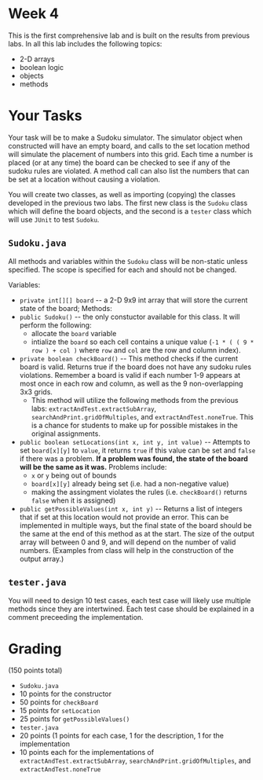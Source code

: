 # Week 4

This is the first comprehensive lab and is built on the results from previous labs. 
In all this lab includes the following topics:
* 2-D arrays
* boolean logic
* objects
* methods

# Your Tasks
Your task will be to make a Sudoku simulator. 
The simulator object when constructed will have an empty board, 
and calls to the set location method will simulate the placement of numbers into this grid. 
Each time a number is placed (or at any time) the board can be checked to see if any of the sudoku rules are violated. 
A method call can also list the numbers that can be set at a location without causing a violation. 

You will create two classes, as well as importing (copying) the classes developed in the previous two labs. 
The first new class is the `Sudoku` class which will define the board objects, 
and the second is a `tester` class which will use `JUnit` to test `Sudoku`. 

## `Sudoku.java`
All methods and variables within the `Sudoku` class will be non-static unless specified.
The scope is specified for each and should not be changed. 

Variables:
* `private int[][] board` -- a 2-D 9x9 int array that will store the current state of the board;
Methods:
* `public Sudoku()` -- the only constuctor available for this class. It will perform the following:
  * allocate the `board` variable
  * intialize the `board` so each cell contains a unique value (`-1 * ( ( 9 * row ) + col )` where `row` and `col` are the row and column index).
* `private boolean checkBoard()` -- This method checks if the current board is valid. Returns true if the board does not have any sudoku rules violations. Remember a board is valid if each number 1-9 appears at most once in each row and column, as well as the 9 non-overlapping 3x3 grids.
  * This method will utilize the following methods from the previous labs: `extractAndTest.extractSubArray`, `searchAndPrint.gridOfMultiples`, and `extractAndTest.noneTrue`. This is a chance for students to make up for possible mistakes in the original assignments. 
* `public boolean setLocations(int x, int y, int value)` -- Attempts to set `board[x][y]` to `value`, it returns `true` if this value can be set and `false` if there was a problem. **If a problem was found, the state of the board will be the same as it was.** Problems include:
  * `x` or `y` being out of bounds
  * `board[x][y]` already being set (i.e. had a non-negative value)
  * making the assingment violates the rules (i.e. `checkBoard()` returns `false` when it is assigned)
* `public getPossibleValues(int x, int y)` -- Returns a list of integers that if set at this location would not provide an error. 
This can be implemented in multiple ways, but the final state of the board should be the same at the end of this method as at the start. 
The size of the output array will between 0 and 9, and will depend on the number of valid numbers. 
(Examples from class will help in the construction of the output array.)

## `tester.java`

You will need to design 10 test cases, each test case will likely use multiple methods since they are intertwined. 
Each test case should be explained in a comment preceeding the implementation. 

# Grading
(150 points total)

* `Sudoku.java`
 * 10 points for the constructor
 * 50 points for `checkBoard`
 * 15 points for `setLocation`
 * 25 points for `getPossibleValues()`
* `tester.java`
 * 20 points (1 points for each case, 1 for the description, 1 for the implementation
* 10 points each for the implementations of `extractAndTest.extractSubArray`, `searchAndPrint.gridOfMultiples`, and `extractAndTest.noneTrue`
